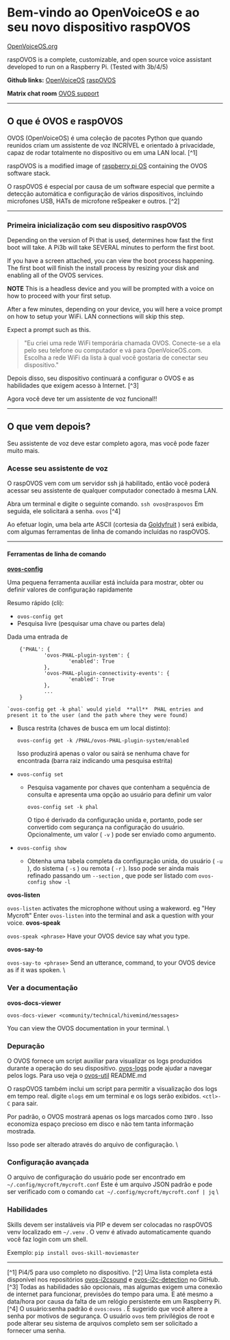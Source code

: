 # Bem-vindo ao OpenVoiceOS e ao seu novo dispositivo raspOVOS

[OpenVoiceOS.org](https://OpenVoiceOS.org)
 
 raspOVOS is a complete, customizable, and open source voice assistant developed to run on a Raspberry Pi.  (Tested with 3b/4/5)
 
 **Github links:**
 [OpenVoiceOS](https://github.com/OpenVoiceOS)
 [raspOVOS](https://github.com/OpenVoiceOS/raspOVOS)
 
 **Matrix chat room**
 [OVOS support](https://matrix.to/#/#OpenVoiceOS-Support:matrix.org)

---

## O que é OVOS e raspOVOS

OVOS (OpenVoiceOS) é uma coleção de pacotes Python que quando reunidos criam um assistente de voz INCRÍVEL e orientado à privacidade, capaz de rodar totalmente no dispositivo ou em uma LAN local. [^1]

raspOVOS is a modified image of [raspberry pi OS](https://www.raspberrypi.com/software/) containing the OVOS software stack.

O raspOVOS é especial por causa de um software especial que permite a detecção automática e configuração de vários dispositivos, incluindo microfones USB, HATs de microfone reSpeaker e outros. [^2]

---

### Primeira inicialização com seu dispositivo raspOVOS

Depending on the version of Pi that is used, determines how fast the first boot will take.  A Pi3b will take SEVERAL minutes to perform the first boot.
 
 If you have a screen attached, you can view the boot process happening.
 The first boot will finish the install process by resizing your disk and enabling all of the OVOS services.
 
 **NOTE** This is a headless device and you will be prompted with a voice on how to proceed with your first setup.
 
 After a few minutes, depending on your device, you will here a voice prompt on how to setup your WiFi.  LAN connections will skip this step.
 
 Expect a prompt such as this.

> "Eu criei uma rede WiFi temporária chamada OVOS. Conecte-se a ela pelo seu telefone ou computador e vá para OpenVoiceOS.com. Escolha a rede WiFi da lista à qual você gostaria de conectar seu dispositivo."


Depois disso, seu dispositivo continuará a configurar o OVOS e as habilidades que exigem acesso à Internet. [^3]

 Agora você deve ter um assistente de voz funcional!!

---

## O que vem depois?

Seu assistente de voz deve estar completo agora, mas você pode fazer muito mais.

### Acesse seu assistente de voz

O raspOVOS vem com um servidor ssh já habilitado, então você poderá acessar seu assistente de qualquer computador conectado à mesma LAN.

 Abra um terminal e digite o seguinte comando.
 `ssh ovos@raspovos`
 Em seguida, ele solicitará a senha.
 `ovos` [^4]

 Ao efetuar login, uma bela arte ASCII (cortesia da [Goldyfruit](https://github.com/goldyfruit) ) será exibida, com algumas ferramentas de linha de comando incluídas no raspOVOS.

---

#### Ferramentas de linha de comando

**[ovos-config](https://github.com/OpenVoiceOS/ovos-config)**

 Uma pequena ferramenta auxiliar está incluída para mostrar, obter ou definir valores de configuração rapidamente

 Resumo rápido (cli):

- `ovos-config get`
- Pesquisa livre (pesquisar uma chave ou partes dela)


Dada uma entrada de

```
    {'PHAL': {
            'ovos-PHAL-plugin-system': {
                    'enabled': True
            },
            'ovos-PHAL-plugin-connectivity-events': {
                    'enabled': True
            },
            ...
    }

`ovos-config get -k phal` would yield  **all**  PHAL entries and present it to the user (and the path where they were found)
```

- Busca restrita (chaves de busca em um local distinto):

    `ovos-config get -k /PHAL/ovos-PHAL-plugin-system/enabled`

    Isso produzirá apenas o valor ou sairá se nenhuma chave for encontrada (barra raiz indicando uma pesquisa estrita)

- `ovos-config set`

    - Pesquisa vagamente por chaves que contenham a sequência de consulta e apresenta uma opção ao usuário para definir um valor

        `ovos-config set -k phal`

        O tipo é derivado da configuração unida e, portanto, pode ser convertido com segurança na configuração do usuário.
         Opcionalmente, um valor ( `-v` ) pode ser enviado como argumento.

- `ovos-config show`

    - Obtenha uma tabela completa da configuração unida, do usuário ( `-u` ), do sistema ( `-s` ) ou remota ( `-r` ).
         Isso pode ser ainda mais refinado passando um `--section` , que pode ser listado com `ovos-config show -l`

**ovos-listen**
 
 `ovos-listen` activates the microphone without using a wakeword. eg "Hey Mycroft"
 Enter `ovos-listen` into the terminal and ask a question with your voice.
 **ovos-speak**
 
 `ovos-speak <phrase>` Have your OVOS device say what you type.
 
 **ovos-say-to**
 
 `ovos-say-to <phrase>`  Send an utterance, command, to your OVOS device as if it was spoken.
 \

### Ver a documentação


 **ovos-docs-viewer**
 
 `ovos-docs-viewer <community/technical/hivemind/messages>`
 
 You can view the OVOS documentation in your terminal.
 \

### Depuração


O OVOS fornece um script auxiliar para visualizar os logs produzidos durante a operação do seu dispositivo.
 [ovos-logs](https://github.com/OpenVoiceOS/ovos-utils/blob/dev/ovos_utils/log_parser.py) pode ajudar a navegar pelos logs. Para uso veja o [ovos-util](https://github.com/OpenVoiceOS/ovos-utils/blob/dev/README.md) README.md

 O raspOVOS também inclui um script para permitir a visualização dos logs em tempo real.
 digite `ologs` em um terminal e os logs serão exibidos. `<ctl>-C` para sair.

Por padrão, o OVOS mostrará apenas os logs marcados como `INFO` . Isso economiza espaço precioso em disco e não tem tanta informação mostrada.

 Isso pode ser alterado através do arquivo de configuração.
 \

### Configuração avançada


O arquivo de configuração do usuário pode ser encontrado em `~/.config/mycroft/mycroft.conf`
 Este é um arquivo JSON padrão e pode ser verificado com o comando `cat ~/.config/mycroft/mycroft.conf | jq` \

### Habilidades


Skills devem ser instaláveis via PIP e devem ser colocadas no raspOVOS venv localizado em `~/.venv` . O venv é ativado automaticamente quando você faz login com um shell.

 Exemplo:
 `pip install ovos-skill-moviemaster`

---

[^1] Pi4/5 para uso completo no dispositivo.
 [^2] Uma lista completa está disponível nos repositórios [ovos-i2csound](https://github.com/OpenVoiceOS/ovos-i2csound) e [ovos-i2c-detection](https://github.com/OpenVoiceOS/ovos-i2c-detection) no GitHub.
 [^3] Todas as habilidades são opcionais, mas algumas exigem uma conexão de internet para funcionar, previsões do tempo para uma. E até mesmo a data/hora por causa da falta de um relógio persistente em um Raspberry Pi.
 [^4] O usuário:senha padrão é `ovos:ovos` . É sugerido que você altere a senha por motivos de segurança. O usuário `ovos` tem privilégios de root e pode alterar seu sistema de arquivos completo sem ser solicitado a fornecer uma senha.
